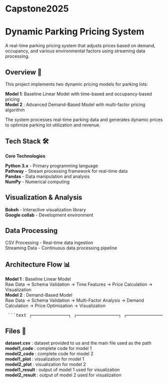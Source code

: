 # Capstone2025

# Dynamic Parking Pricing System
A real-time parking pricing system that adjusts prices based on demand, occupancy, and various environmental factors using streaming data processing.
## Overview 🚀 
This project implements two dynamic pricing models for parking lots:

**Model 1**: Baseline Linear Model with time-based and occupancy-based pricing  
**Model 2** : Advanced Demand-Based Model with multi-factor pricing algorithm  

The system processes real-time parking data and generates dynamic prices to optimize parking lot utilization and revenue.

## Tech Stack 🛠️
 **Core Technologies**

**Python 3.x** - Primary programming language  
**Pathway** - Stream processing framework for real-time data  
**Pandas** - Data manipulation and analysis  
**NumPy** - Numerical computing  

## Visualization & Analysis

**Bokeh** - Interactive visualization library  
**Google collab** - Development environment

## Data Processing

CSV Processing - Real-time data ingestion  
Streaming Data - Continuous data processing pipeline

## Architecture Flow 📊
**Model 1** : Baseline Linear Model  
Raw Data → Schema Validation → Time Features → Price Calculation → Visualization  
**Model 2** : Demand-Based Model  
Raw Data → Schema Validation → Multi-Factor Analysis → Demand Calculation → Price Optimization → Visualization  

<pre> ```text ┌──────────────┐ ┌────────────────┐ ┌────────────────────┐ │ Data Source │─────▶│ Pathway Stream │─────▶│ Pricing Engine │ │ (CSV File) │ │ Processing │ │ (Models 1 & 2) │ └──────────────┘ └────────────────┘ └────────────────────┘ ▼ ▼ ┌────────────────┐ ┌────────────────────┐ ┌────────────────────┐ │ Visualization │◀────│ Data Enrichment │◀────│ Price Output │ │ (Bokeh Plots) │ │ & Features │ │ (Dynamic) │ └────────────────┘ └────────────────────┘ └────────────────────┘ ``` </pre> 

## Files 📁  

**dataset.csv**                 : dataset provided to us and the main file used as the path  
**model1_code**                 : complete code for model 1  
**model2_code**                 : complete code for model 2  
**model1_plot**                 : visualization for model 1  
**model2_plot**                 : visualization for model 2  
**model1_result**               : output of model 1 used for visualization  
**model2_result**               : output of model 2 used for visualization  
